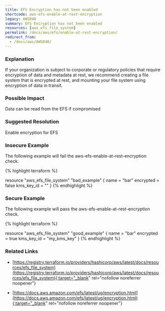 ```yaml
---
title: EFS Encryption has not been enabled
shortcode: aws-efs-enable-at-rest-encryption
legacy: AWS048
summary: EFS Encryption has not been enabled 
resources: [aws_efs_file_system] 
permalink: /docs/aws/efs/enable-at-rest-encryption/
redirect_from: 
  - /docs/aws/AWS048/
---
```


### Explanation


If your organization is subject to corporate or regulatory policies that require encryption of data and metadata at rest, we recommend creating a file system that is encrypted at rest, and mounting your file system using encryption of data in transit.



### Possible Impact
Data can be read from the EFS if compromised

### Suggested Resolution
Enable encryption for EFS


### Insecure Example

The following example will fail the aws-efs-enable-at-rest-encryption check.

{% highlight terraform %}

resource "aws_efs_file_system" "bad_example" {
  name       = "bar"
  encrypted  = false
  kms_key_id = ""
}
{% endhighlight %}



### Secure Example

The following example will pass the aws-efs-enable-at-rest-encryption check.

{% highlight terraform %}

resource "aws_efs_file_system" "good_example" {
  name       = "bar"
  encrypted  = true
  kms_key_id = "my_kms_key"
}
{% endhighlight %}



### Related Links


- [https://registry.terraform.io/providers/hashicorp/aws/latest/docs/resources/efs_file_system](https://registry.terraform.io/providers/hashicorp/aws/latest/docs/resources/efs_file_system){:target="_blank" rel="nofollow noreferrer noopener"}

- [https://docs.aws.amazon.com/efs/latest/ug/encryption.html](https://docs.aws.amazon.com/efs/latest/ug/encryption.html){:target="_blank" rel="nofollow noreferrer noopener"}


